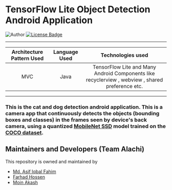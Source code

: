 # TensorFlow Lite Object Detection Android Application
![Author](https://img.shields.io/badge/author-AIFahim-orange)
[![License Badge](https://img.shields.io/badge/license-MIT-blue)](https://github.com/AIFahim/Cat-and-Dog-Recognition/blob/master/LICENSE)

<hr>


 Architecture Pattern Used             |   Language Used   |   Technologies used     
:-------------------------:|:------------------------:|:------------------------:
MVC | Java | TensorFlow Lite and Many Android Components like recyclerview , webview , shared preference etc.

<hr>


### This is the cat and dog detection android application. This is a camera app that continuously detects the objects (bounding boxes and classes) in the frames seen by  device's back camera, using a quantized [MobileNet SSD](https://github.com/tensorflow/models/tree/master/research/object_detection) model trained on the [COCO dataset](http://cocodataset.org/).




## Maintainers and Developers (Team Alachi)
This repository is owned and maintained by 
 * [Md. Asif Iqbal Fahim](https://github.com/AIFahim)
 * [Farhad Hossen](https://github.com/farhadhossen)
 * [Moin Akash](https://github.com/moinakash)




